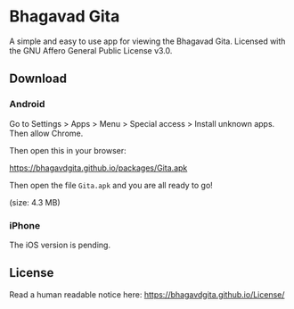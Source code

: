 # Bhagavad Gita
A simple and easy to use app for viewing the Bhagavad Gita. Licensed with the GNU Affero General Public License v3.0.

## Download

### Android

Go to Settings > Apps > Menu > Special access > Install unknown apps.
Then allow Chrome.

Then open this in your browser:

https://bhagavdgita.github.io/packages/Gita.apk

Then open the file `Gita.apk` and you are all ready to go!

(size: 4.3 MB)

### iPhone

The iOS version is pending.

## License

Read a human readable notice here: https://bhagavdgita.github.io/License/
